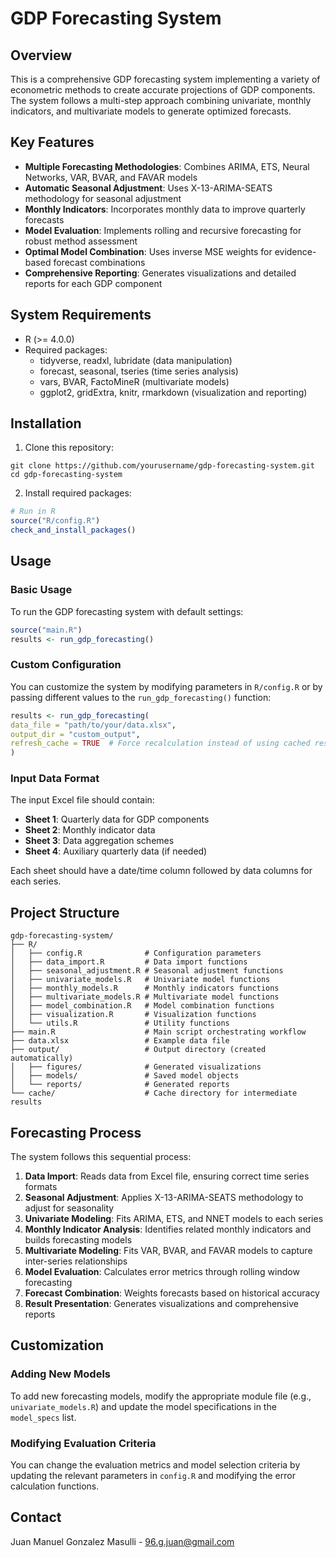 # GDP Forecasting System

## Overview

This is a comprehensive GDP forecasting system implementing a variety of econometric methods to create accurate projections of GDP components. The system follows a multi-step approach combining univariate, monthly indicators, and multivariate models to generate optimized forecasts.

## Key Features

- **Multiple Forecasting Methodologies**: Combines ARIMA, ETS, Neural Networks, VAR, BVAR, and FAVAR models
- **Automatic Seasonal Adjustment**: Uses X-13-ARIMA-SEATS methodology for seasonal adjustment
- **Monthly Indicators**: Incorporates monthly data to improve quarterly forecasts
- **Model Evaluation**: Implements rolling and recursive forecasting for robust method assessment
- **Optimal Model Combination**: Uses inverse MSE weights for evidence-based forecast combinations
- **Comprehensive Reporting**: Generates visualizations and detailed reports for each GDP component

## System Requirements

- R (>= 4.0.0)
- Required packages:
  - tidyverse, readxl, lubridate (data manipulation)
  - forecast, seasonal, tseries (time series analysis)
  - vars, BVAR, FactoMineR (multivariate models)
  - ggplot2, gridExtra, knitr, rmarkdown (visualization and reporting)

## Installation

1. Clone this repository:
  ```
git clone https://github.com/yourusername/gdp-forecasting-system.git
cd gdp-forecasting-system
```

2. Install required packages:
  ```R
# Run in R
source("R/config.R")
check_and_install_packages()
```

## Usage

### Basic Usage

To run the GDP forecasting system with default settings:
  
  ```R
source("main.R")
results <- run_gdp_forecasting()
```

### Custom Configuration

You can customize the system by modifying parameters in `R/config.R` or by passing different values to the `run_gdp_forecasting()` function:
  
  ```R
results <- run_gdp_forecasting(
  data_file = "path/to/your/data.xlsx",
  output_dir = "custom_output",
  refresh_cache = TRUE  # Force recalculation instead of using cached results
)
```

### Input Data Format

The input Excel file should contain:
- **Sheet 1**: Quarterly data for GDP components
- **Sheet 2**: Monthly indicator data
- **Sheet 3**: Data aggregation schemes
- **Sheet 4**: Auxiliary quarterly data (if needed)

Each sheet should have a date/time column followed by data columns for each series.

## Project Structure

```
gdp-forecasting-system/
├── R/
│   ├── config.R              # Configuration parameters
│   ├── data_import.R         # Data import functions
│   ├── seasonal_adjustment.R # Seasonal adjustment functions
│   ├── univariate_models.R   # Univariate model functions
│   ├── monthly_models.R      # Monthly indicators functions
│   ├── multivariate_models.R # Multivariate model functions
│   ├── model_combination.R   # Model combination functions
│   ├── visualization.R       # Visualization functions
│   └── utils.R               # Utility functions
├── main.R                    # Main script orchestrating workflow
├── data.xlsx                 # Example data file
├── output/                   # Output directory (created automatically)
│   ├── figures/              # Generated visualizations
│   ├── models/               # Saved model objects
│   └── reports/              # Generated reports
└── cache/                    # Cache directory for intermediate results
  ```

## Forecasting Process

The system follows this sequential process:
  
1. **Data Import**: Reads data from Excel file, ensuring correct time series formats
2. **Seasonal Adjustment**: Applies X-13-ARIMA-SEATS methodology to adjust for seasonality
3. **Univariate Modeling**: Fits ARIMA, ETS, and NNET models to each series
4. **Monthly Indicator Analysis**: Identifies related monthly indicators and builds forecasting models
5. **Multivariate Modeling**: Fits VAR, BVAR, and FAVAR models to capture inter-series relationships
6. **Model Evaluation**: Calculates error metrics through rolling window forecasting
7. **Forecast Combination**: Weights forecasts based on historical accuracy
8. **Result Presentation**: Generates visualizations and comprehensive reports

## Customization

### Adding New Models

To add new forecasting models, modify the appropriate module file (e.g., `univariate_models.R`) and update the model specifications in the `model_specs` list.

### Modifying Evaluation Criteria

You can change the evaluation metrics and model selection criteria by updating the relevant parameters in `config.R` and modifying the error calculation functions.

## Contact

Juan Manuel Gonzalez Masulli - 96.g.juan@gmail.com
